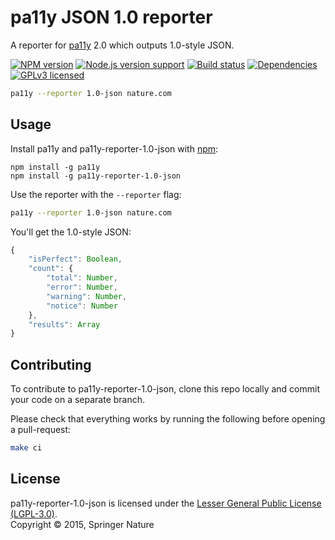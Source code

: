 
pa11y JSON 1.0 reporter
=======================

A reporter for [pa11y][pa11y] 2.0 which outputs 1.0-style JSON.

[![NPM version][shield-npm]][info-npm]
[![Node.js version support][shield-node]][info-node]
[![Build status][shield-build]][info-build]
[![Dependencies][shield-dependencies]][info-dependencies]
[![GPLv3 licensed][shield-license]][info-license]

```sh
pa11y --reporter 1.0-json nature.com
```


Usage
-----

Install pa11y and pa11y-reporter-1.0-json with [npm][npm]:

```
npm install -g pa11y
npm install -g pa11y-reporter-1.0-json
```

Use the reporter with the `--reporter` flag:

```sh
pa11y --reporter 1.0-json nature.com
```

You'll get the 1.0-style JSON:

```js
{
    "isPerfect": Boolean,
    "count": {
        "total": Number,
        "error": Number,
        "warning": Number,
        "notice": Number
    },
    "results": Array
}
```


Contributing
------------

To contribute to pa11y-reporter-1.0-json, clone this repo locally and commit your code on a separate branch.

Please check that everything works by running the following before opening a pull-request:

```sh
make ci
```


License
-------

pa11y-reporter-1.0-json is licensed under the [Lesser General Public License (LGPL-3.0)][info-license].  
Copyright &copy; 2015, Springer Nature


[npm]: https://www.npmjs.com/
[pa11y]: https://github.com/pa11y/pa11y

[info-dependencies]: https://gemnasium.com/pa11y/pa11y-reporter-1.0-json
[info-license]: LICENSE
[info-node]: package.json
[info-npm]: https://www.npmjs.com/package/pa11y-reporter-1.0-json
[info-build]: https://travis-ci.org/pa11y/pa11y-reporter-1.0-json
[shield-dependencies]: https://img.shields.io/gemnasium/pa11y/pa11y-reporter-1.0-json.svg
[shield-license]: https://img.shields.io/badge/license-LGPL%203.0-blue.svg
[shield-node]: https://img.shields.io/node/v/pa11y-reporter-1.0-json.svg?label=node.js%20support
[shield-npm]: https://img.shields.io/npm/v/pa11y-reporter-1.0-json.svg
[shield-build]: https://img.shields.io/travis/pa11y/pa11y-reporter-1.0-json/master.svg
